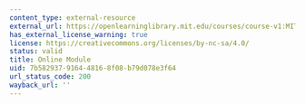 ```yaml
---
content_type: external-resource
external_url: https://openlearninglibrary.mit.edu/courses/course-v1:MITx+7.InT+2021_Fall/about
has_external_license_warning: true
license: https://creativecommons.org/licenses/by-nc-sa/4.0/
status: valid
title: Online Module
uid: 7b582937-9164-4816-8f08-b79d078e3f64
url_status_code: 200
wayback_url: ''
---
```

